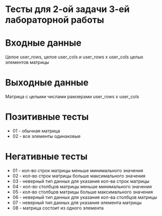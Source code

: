 # Тесты для 2-ой задачи 3-ей лабораторной работы

# Входные данные

Целое user_rows, целое user_cols и user_rows x user_cols целых элементов матрицы

# Выходные данные

Матрица с целыми числами рамзерами user_rows x user_cols

# Позитивные тесты

- 01 - обычная матрица
- 02 - все элементы одинаковые

# Негативные тесты

- 01 - кол-во строк матрицы меньше минимального значения
- 02 - кол-во строк матрицы больше максимального значения
- 03 - неверный тип данных для указания кол-ва строк матрицы
- 04 - кол-во столбцов матрицы меньше минимального значения
- 05 - кол-во столбцов матрицы больше максимального значения
- 06 - неверный тип данных для указания кол-ва столбцов матрицы
- 07 - неверный тип данных для указания элемента матрицы
- 08 - матрица состоит из одного элемента
